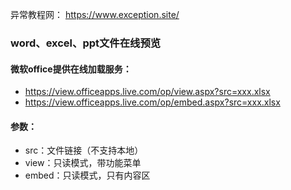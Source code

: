 异常教程网： https://www.exception.site/

### word、excel、ppt文件在线预览
#### 微软office提供在线加载服务：
  + https://view.officeapps.live.com/op/view.aspx?src=xxx.xlsx
  + https://view.officeapps.live.com/op/embed.aspx?src=xxx.xlsx

#### 参数：
  + src：文件链接（不支持本地）
  + view：只读模式，带功能菜单
  + embed：只读模式，只有内容区
